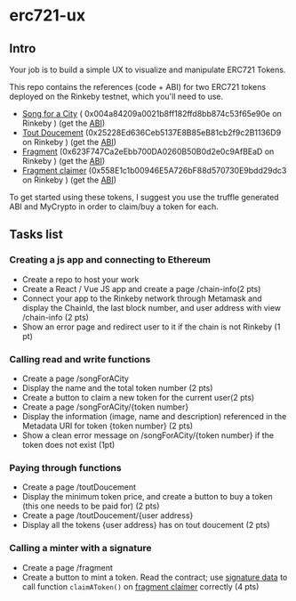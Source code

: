 # erc721-ux

## Intro
Your job is to build a simple UX to visualize and manipulate ERC721 Tokens.

This repo contains the references (code + ABI) for two ERC721 tokens deployed on the Rinkeby testnet, which you'll need to use.
- [Song for a City](contracts/SongForACity.sol) ( 0x004a84209a0021b8ff182ffd8bb874c53f65e90e on Rinkeby ) (get the [ABI](build/contracts/SongForACity.json))
- [Tout Doucement](contracts/ToutDoucement.sol) (0x25228Ed636Ceb5137E8B85eB81cb2f9c2B1136D9 on Rinkeby ) (get the [ABI](build/contracts/ToutDoucement.json))
- [Fragment](contracts/Fragment.sol) (0x623F747Ca2eEbb700DA0260B50B0d2e0c9AfBEaD on Rinkeby ) (get the [ABI](build/contracts/Fragment.json))
- [Fragment claimer](contracts/fragmentClaimer.sol) (0x558E1c1b00946E5A726bF88d570730E9bdd29dc3 on Rinkeby ) (get the [ABI](build/contracts/fragmentClaimer.json))


To get started using these tokens, I suggest you use the truffle generated ABI and MyCrypto in order to claim/buy a token for each.

## Tasks list
### Creating a js app and connecting to Ethereum
- Create a repo to host your work
- Create a React / Vue JS app and create a page /chain-info(2 pts)
- Connect your app to the Rinkeby network through Metamask and display the ChainId, the last block number, and user address with view /chain-info (2 pts)
- Show an error page and redirect user to it if the chain is not Rinkeby (1 pt)

### Calling read and write functions
- Create a page /songForACity
- Display the name and the total token number (2 pts)
- Create a button to claim a new token for the current user(2 pts)
- Create a page /songForACity/{token number}
- Display the information (image, name and description) referenced in the Metadata URI for token {token number} (2 pts)
- Show a clean error message on /songForACity/{token number} if the token does not exist (1pt)

### Paying through functions
- Create a page /toutDoucement
- Display the minimum token price, and create a button to buy a token (this one needs to be paid for) (2 pts)
- Create a page /toutDoucement/{user address}
- Display all the tokens {user address} has on tout doucement (2 pts)

### Calling a minter with a signature
- Create a page /fragment
- Create a button to mint a token. Read the contract; use [signature data](claimerV1-tools) to call function `claimAToken()` on [fragment claimer](contracts/fragmentClaimer.sol) correctly (4 pts)

